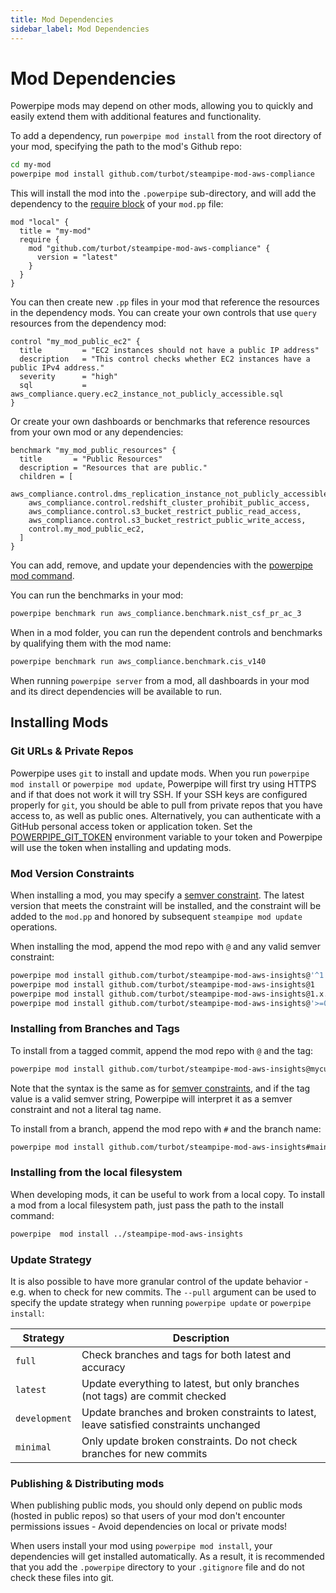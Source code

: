 ```yaml
---
title: Mod Dependencies
sidebar_label: Mod Dependencies
---
```


# Mod Dependencies

Powerpipe mods may depend on other mods, allowing you to quickly and easily extend them with additional features and functionality.  

To add a dependency, run `powerpipe mod install` from the root directory of your mod, specifying the path to the mod's Github repo:

```bash
cd my-mod
powerpipe mod install github.com/turbot/steampipe-mod-aws-compliance
```

This will install the mod into the `.powerpipe` sub-directory, and will add the dependency to the [require block](/docs/powerpipe-hcl/mod#require) of your `mod.pp` file:
```hcl
mod "local" {
  title = "my-mod"
  require {
    mod "github.com/turbot/steampipe-mod-aws-compliance" {
      version = "latest"
    }
  }
}
```


You can then create new `.pp` files in your mod that reference the resources in the dependency mods.  You can create your own controls that use `query` resources from the dependency mod: 

```hcl
control "my_mod_public_ec2" {
  title         = "EC2 instances should not have a public IP address"
  description   = "This control checks whether EC2 instances have a public IPv4 address."
  severity      = "high"
  sql           = aws_compliance.query.ec2_instance_not_publicly_accessible.sql
}
```

Or create your own dashboards or benchmarks that reference resources from your own mod or any dependencies:
```hcl
benchmark "my_mod_public_resources" {
  title       = "Public Resources"
  description = "Resources that are public."
  children = [
    aws_compliance.control.dms_replication_instance_not_publicly_accessible,
    aws_compliance.control.redshift_cluster_prohibit_public_access,
    aws_compliance.control.s3_bucket_restrict_public_read_access,
    aws_compliance.control.s3_bucket_restrict_public_write_access,
    control.my_mod_public_ec2,
  ]
}
```

You can add, remove, and update your dependencies with the [powerpipe mod command](/docs/reference/cli/mod). 

You can run the benchmarks in your mod:
```bash
powerpipe benchmark run aws_compliance.benchmark.nist_csf_pr_ac_3
```

When in a mod folder, you can run the dependent controls and benchmarks by qualifying them with the mod name:
```bash
powerpipe benchmark run aws_compliance.benchmark.cis_v140 
```

When running `powerpipe server` from a mod, all dashboards in your mod and its direct dependencies will be available to run.


## Installing Mods

### Git URLs & Private Repos

Powerpipe uses `git` to install and update mods. When you run `powerpipe mod install` or `powerpipe mod update`, Powerpipe will first try using HTTPS and if that does not work it will try SSH.  If your SSH keys are configured properly for `git`, you should be able to pull from private repos that you have access to, as well as public ones.  Alternatively, you can authenticate with a GitHub personal access token or application token.  Set the [POWERPIPE_GIT_TOKEN](/docs/reference/env-vars/powerpipe_git_token) environment variable to your token and Powerpipe will use the token when installing and updating mods.


### Mod Version Constraints

When installing a mod, you may specify a [semver constraint](https://semver.org/).  The latest version that meets the constraint will be installed, and the constraint will be added to the `mod.pp` and honored by subsequent `steampipe mod update` operations.

When installing the mod, append the mod repo with `@` and any valid semver constraint:

```bash
powerpipe mod install github.com/turbot/steampipe-mod-aws-insights@'^1'
powerpipe mod install github.com/turbot/steampipe-mod-aws-insights@1
powerpipe mod install github.com/turbot/steampipe-mod-aws-insights@1.x.x
powerpipe mod install github.com/turbot/steampipe-mod-aws-insights@'>=0.20'
```

### Installing from Branches and Tags

To install from a tagged commit, append the mod repo with `@` and the tag:
```bash
powerpipe mod install github.com/turbot/steampipe-mod-aws-insights@mycustomtag'
```
Note that the syntax is the same as for [semver constraints](#mod-version-constraints), and if the tag value is a valid semver string, Powerpipe will interpret it as a semver constraint and not a literal tag name.

To install from a branch, append the mod repo with `#` and the branch name:
```bash
powerpipe mod install github.com/turbot/steampipe-mod-aws-insights#main'
```

### Installing from the local filesystem
When developing mods, it can be useful to work from a local copy.  To install a mod from a local filesystem path, just pass the path to the install command:

```bash
powerpipe  mod install ../steampipe-mod-aws-insights
```


### Update Strategy

It is also possible to have more granular control of the update behavior - e.g. when to check for new commits. The `--pull` argument can be used to specify the update strategy when running `powerpipe update` or `powerpipe install`:

| Strategy | Description
|----------|---------------------------------------------------
| `full`   | Check branches and tags for both latest and accuracy
| `latest` | Update everything to latest, but only branches (not tags) are commit checked
| `development` | Update branches and broken constraints to latest, leave satisfied constraints unchanged
| `minimal`| Only update broken constraints. Do not check branches for new commits


### Publishing & Distributing mods
When publishing public mods, you should only depend on public mods (hosted in public repos) so that users of your mod don't encounter permissions issues - Avoid dependencies on local or private mods!

When users install your mod using `powerpipe mod install`, your dependencies will get installed automatically.  As a result, it is recommended that you add the `.powerpipe` directory to your `.gitignore` file and do not check these files into git.
